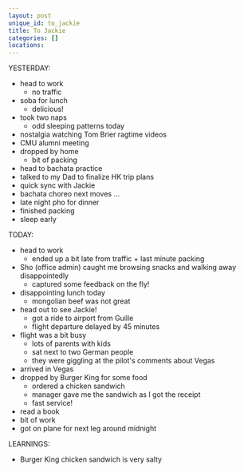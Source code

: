 ```yaml
---
layout: post
unique_id: to_jackie
title: To Jackie
categories: []
locations: 
---
```


YESTERDAY:
* head to work
  * no traffic
* soba for lunch
  * delicious!
* took two naps
  * odd sleeping patterns today
* nostalgia watching Tom Brier ragtime videos
* CMU alumni meeting
* dropped by home
  * bit of packing
* head to bachata practice
* talked to my Dad to finalize HK trip plans
* quick sync with Jackie
* bachata choreo next moves ...
* late night pho for dinner
* finished packing
* sleep early

TODAY:
* head to work
  * ended up a bit late from traffic + last minute packing
* Sho (office admin) caught me browsing snacks and walking away disappointedly
  * captured some feedback on the fly!
* disappointing lunch today
  * mongolian beef was not great
* head out to see Jackie!
  * got a ride to airport from Guille
  * flight departure delayed by 45 minutes
* flight was a bit busy
  * lots of parents with kids
  * sat next to two German people
  * they were giggling at the pilot's comments about Vegas
* arrived in Vegas
* dropped by Burger King for some food
  * ordered a chicken sandwich
  * manager gave me the sandwich as I got the receipt
  * fast service!
* read a book
* bit of work
* got on plane for next leg around midnight

LEARNINGS:
* Burger King chicken sandwich is very salty
